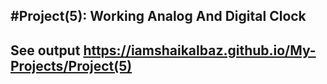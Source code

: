 #Project(5): Working Analog And Digital Clock
-
See output https://iamshaikalbaz.github.io/My-Projects/Project(5)
-
